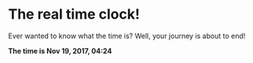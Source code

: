 # The real time clock!

Ever wanted to know what the time is? Well, your journey is about to end!

**The time is Nov 19, 2017, 04:24**
